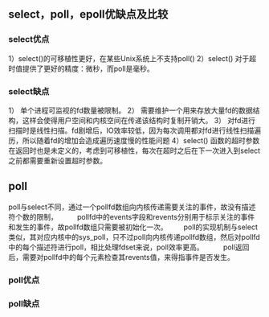 ## select，poll，epoll优缺点及比较
### select优点
1）select()的可移植性更好，在某些Unix系统上不支持poll() 
2）select() 对于超时值提供了更好的精度：微秒，而poll是毫秒。
### select缺点 
1） 单个进程可监视的fd数量被限制。 
2） 需要维护一个用来存放大量fd的数据结构，这样会使得用户空间和内核空间在传递该结构时复制开销大。 
3） 对fd进行扫描时是线性扫描。fd剧增后，IO效率较低，因为每次调用都对fd进行线性扫描遍历，所以随着fd的增加会造成遍历速度慢的性能问题 
4）select() 函数的超时参数在返回时也是未定义的，考虑到可移植性，每次在超时之后在下一次进入到select之前都需要重新设置超时参数。
## poll
poll与select不同，通过一个pollfd数组向内核传递需要关注的事件，故没有描述符个数的限制，　 
　　pollfd中的events字段和revents分别用于标示关注的事件和发生的事件，故pollfd数组只需要被初始化一次。 
　　poll的实现机制与select类似，其对应内核中的sys_poll，只不过poll向内核传递pollfd数组，然后对pollfd中的每个描述符进行poll，相比处理fdset来说，poll效率更高。　 
　　poll返回后，需要对pollfd中的每个元素检查其revents值，来得指事件是否发生。
### poll优点
### poll缺点